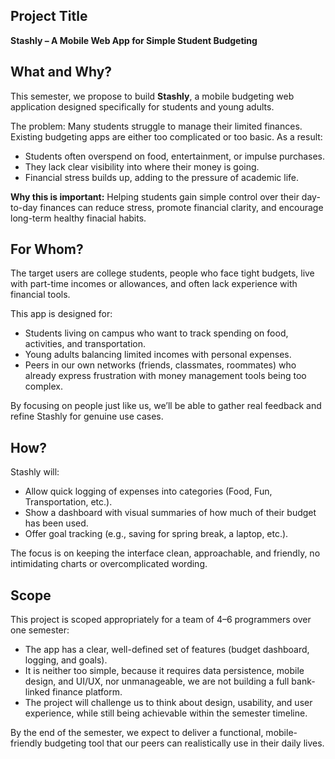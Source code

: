 ## Project Title
**Stashly – A Mobile Web App for Simple Student Budgeting**


## What and Why?
This semester, we propose to build **Stashly**, a mobile budgeting web application designed specifically for students and young adults.  

The problem: Many students struggle to manage their limited finances. Existing budgeting apps are either too complicated or too basic. As a result:
- Students often overspend on food, entertainment, or impulse purchases.  
- They lack clear visibility into where their money is going.  
- Financial stress builds up, adding to the pressure of academic life.  

**Why this is important:** Helping students gain simple control over their day-to-day finances can reduce stress, promote financial clarity, and encourage long-term healthy finacial habits.  

## For Whom?
The target users are college students, people who face tight budgets, live with part-time incomes or allowances, and often lack experience with financial tools.  

This app is designed for:
- Students living on campus who want to track spending on food, activities, and transportation.  
- Young adults balancing limited incomes with personal expenses.  
- Peers in our own networks (friends, classmates, roommates) who already express frustration with money management tools being too complex.  

By focusing on people just like us, we’ll be able to gather real feedback and refine Stashly for genuine use cases.  

## How?
Stashly will:  
- Allow quick logging of expenses into categories (Food, Fun, Transportation, etc.).
- Show a dashboard with visual summaries of how much of their budget has been used.  
- Offer goal tracking (e.g., saving for spring break, a laptop, etc.).  

The focus is on keeping the interface clean, approachable, and friendly, no intimidating charts or overcomplicated wording.  

## Scope
This project is scoped appropriately for a team of 4–6 programmers over one semester:  
- The app has a clear, well-defined set of features (budget dashboard, logging, and goals).  
- It is neither too simple, because it requires  data persistence, mobile design, and UI/UX, nor unmanageable, we are not building a full bank-linked finance platform.  
- The project will challenge us to think about design, usability, and user experience, while still being achievable within the semester timeline.  

By the end of the semester, we expect to deliver a functional, mobile-friendly budgeting tool that our peers can realistically use in their daily lives.  
